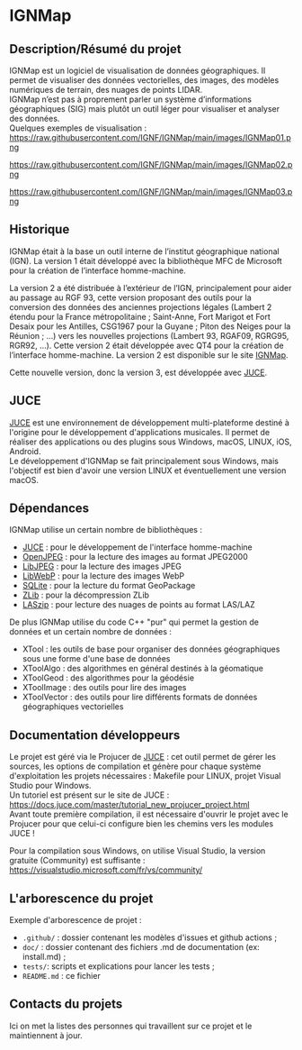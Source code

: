 # IGNMap


## Description/Résumé du projet

IGNMap est un logiciel de visualisation de données géographiques. Il permet de visualiser des données vectorielles, des images, des modèles numériques de terrain, des nuages de points LIDAR.  
IGNMap n’est pas à proprement parler un système d’informations géographiques (SIG) mais plutôt un outil léger pour visualiser et analyser des données.  
Quelques exemples de visualisation :  
<https://raw.githubusercontent.com/IGNF/IGNMap/main/images/IGNMap01.png>

<https://raw.githubusercontent.com/IGNF/IGNMap/main/images/IGNMap02.png>

<https://raw.githubusercontent.com/IGNF/IGNMap/main/images/IGNMap03.png>

## Historique

IGNMap était à la base un outil interne de l’institut géographique national (IGN). La version 1 était développé avec la bibliothèque MFC de Microsoft pour la création de l’interface homme-machine.  

La version 2 a été distribuée à l’extérieur de l’IGN, principalement pour aider au passage au RGF 93, cette version proposant des outils pour la conversion des données des anciennes projections légales (Lambert 2 étendu pour la France métropolitaine ; Saint-Anne, Fort Marigot et Fort Desaix pour les Antilles, CSG1967 pour la Guyane ; Piton des Neiges pour la Réunion ; …) vers les nouvelles projections (Lambert 93, RGAF09, RGRG95, RGR92, …). Cette version 2 était développée avec QT4 pour la création de l’interface homme-machine. La version 2 est disponible sur le site [IGNMap](https://ignmap.ign.fr/).  

Cette nouvelle version, donc la version 3, est développée avec [JUCE](https://juce.com/).

## JUCE

[JUCE](https://juce.com/) est une environnement de développement multi-plateforme destiné à l'origine pour le développement d'applications musicales. Il permet de réaliser des applications ou des plugins sous Windows, macOS, LINUX, iOS, Android.  
Le développement d'IGNMap se fait principalement sous Windows, mais l'objectif est bien d'avoir une version LINUX et éventuellement une version macOS.

## Dépendances

IGNMap utilise un certain nombre de bibliothèques :
* [JUCE](https://juce.com/) : pour le développement de l'interface homme-machine
* [OpenJPEG](https://github.com/uclouvain/openjpeg/) : pour la lecture des images au format JPEG2000
* [LibJPEG](https://www.ijg.org/) : pour la lecture des images JPEG
* [LibWebP](https://chromium.googlesource.com/webm/libwebp) : pour la lecture des images WebP
* [SQLite](https://www.sqlite.org/index.html) : pour la lecture du format GeoPackage
* [ZLib](https://www.zlib.net/) : pour la décompression ZLib
* [LASzip](https://github.com/LASzip/LASzip) : pour lecture des nuages de points au format LAS/LAZ

De plus IGNMap utilise du code C++ "pur" qui permet la gestion de données et un certain nombre de données :
* XTool : les outils de base pour organiser des données géographiques sous une forme d'une base de données
* XToolAlgo : des algorithmes en général destinés à la géomatique
* XToolGeod : des algorithmes pour la géodésie
* XToolImage : des outils pour lire des images
* XToolVector : des outils pour lire différents formats de données géographiques vectorielles

## Documentation développeurs

Le projet est géré via le Projucer de [JUCE](https://juce.com/) : cet outil permet de gérer les sources, les options de compilation et génère pour chaque système 
d'exploitation les projets nécessaires : Makefile pour LINUX, projet Visual Studio pour Windows.  
Un tutoriel est présent sur le site de JUCE : <https://docs.juce.com/master/tutorial_new_projucer_project.html>  
Avant toute première compilation, il est nécessaire d'ouvrir le projet avec le Projucer pour que celui-ci configure bien les chemins vers les modules JUCE !

Pour la compilation sous Windows, on utilise Visual Studio, la version gratuite (Community) est suffisante :
<https://visualstudio.microsoft.com/fr/vs/community/>


## L'arborescence du projet

Exemple d'arborescence de projet :

* `.github/` : dossier contenant les modèles d'issues et github actions ;
* `doc/` : dossier contenant des fichiers .md de documentation (ex: install.md) ;
* `tests/`: scripts et explications pour lancer les tests ;
* `README.md` : ce fichier

## Contacts du projets

Ici on met la listes des personnes qui travaillent sur ce projet et le maintiennent à jour.

